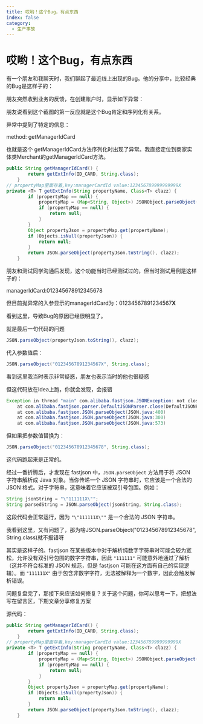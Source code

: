 ```yaml
---
title: 哎哟！这个Bug，有点东西
index: false
category:
  - 生产事故
---
```




# 哎哟！这个Bug，有点东西



有一个朋友和我聊天时，我们聊起了最近线上出现的Bug。他的分享中，比较经典的Bug是这样子的：



朋友突然收到业务的反馈，在创建账户时，显示如下异常：

[//]: # (![JSON问题-截图2]&#40;/Users/yebing/Downloads/JSON问题-截图2.jpg&#41;)

朋友说看到这个截图的第一反应就是这个Bug肯定和序列化有关系。



异常中提到了特定的信息：

method: getManagerIdCard



也就是这个 getManagerIdCard方法序列化时出现了异常。我直接定位到商家实体类Merchant的getManagerIdCard方法。



```java
public String getManagerIdCard() {
        return getExtInfo(ID_CARD, String.class);
    }
// propertyMap里面存着,key:managerCardId value:123456789999999999X
private <T> T getExtInfo(String propertyName, Class<T> clazz) {
        if (propertyMap == null) {
            propertyMap = (Map<String, Object>) JSONObject.parseObject(extInfo, Map.class);
            if (propertyMap == null) {
                return null;
            }
        }
        Object propertyJson = propertyMap.get(propertyName);
        if (Objects.isNull(propertyJson)) {
            return null;
        }
        return JSON.parseObject(propertyJson.toString(), clazz);
    }
```



朋友和测试同学沟通后发现，这个功能当时已经测试过的，但当时测试用例是这样子的：

managerIdCard:012345678912345678



但目前抛异常的入参显示的managerIdCard为：01234567891234567**X**



看到这里，导致Bug的原因已经很明显了。



就是最后一句代码的问题

```java
JSON.parseObject(propertyJson.toString(), clazz);
```

代入参数值后：

```java
JSON.parseObject("01234567891234567X", String.class);
```

看到这里我当时表示非常疑惑，朋友也表示当时的他也很疑惑



但这代码放在Idea上跑，你就会发现，会报错

```java
Exception in thread "main" com.alibaba.fastjson.JSONException: not close json text, token : error
	at com.alibaba.fastjson.parser.DefaultJSONParser.close(DefaultJSONParser.java:1527)
	at com.alibaba.fastjson.JSON.parseObject(JSON.java:400)
	at com.alibaba.fastjson.JSON.parseObject(JSON.java:300)
	at com.alibaba.fastjson.JSON.parseObject(JSON.java:573)
```

但如果把参数值替换为：

```java
JSON.parseObject("012345678912345678", String.class);
```

这代码跑起来是正常的。



经过一番折腾后，才发现在 fastjson 中，`JSON.parseObject` 方法用于将 JSON 字符串解析成 Java 对象。当你传递一个 JSON 字符串时，它应该是一个合法的 JSON 格式。对于字符串，这意味着它应该被双引号包围。例如：

```java
String jsonString = "\"111111X\"";
String parsedString = JSON.parseObject(jsonString, String.class);
```

这段代码会正常运行，因为 `"\"111111X\""` 是一个合法的 JSON 字符串。



我看到这里，又有问题了，那为啥JSON.parseObject("012345678912345678", String.class)就不报错呀



其实是这样子的。fastjson 在某些版本中对于解析纯数字字符串时可能会较为宽松，允许没有双引号包围的数字字符串，因此 `"111111"` 可能意外地通过了解析（这并不符合标准的 JSON 规范，但是 fastjson 可能在这方面有自己的实现逻辑）。而 `"111111X"` 由于包含非数字字符，无法被解释为一个数字，因此会触发解析错误。



问题复盘完了，那接下来应该如何修复？关于这个问题，你可以思考一下，把想法写在留言区，下期文章分享修复方案



源代码：

```java
public String getManagerIdCard() {
        return getExtInfo(ID_CARD, String.class);
    }
// propertyMap里面存着,key:managerCardId value:123456789999999999X
private <T> T getExtInfo(String propertyName, Class<T> clazz) {
        if (propertyMap == null) {
            propertyMap = (Map<String, Object>) JSONObject.parseObject(extInfo, Map.class);
            if (propertyMap == null) {
                return null;
            }
        }
        Object propertyJson = propertyMap.get(propertyName);
        if (Objects.isNull(propertyJson)) {
            return null;
        }
        return JSON.parseObject(propertyJson.toString(), clazz);
    }
```



